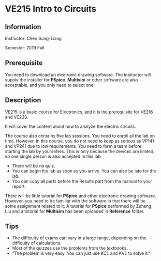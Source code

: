 # VE215 Intro to Circuits

## Information

Instructor: Chen Sung-Liang

Semester: 2019 Fall

## Prerequisite

You need to download an electronic drawing software. The instructor will supply the installer for **PSpice**. **Multisim** or other software are also acceptable, and you only need to select one.

## Description

VE215 is a basic course for Electronics, and it is the prerequisite for VE216 and VE230.

It will cover the content about how to analyze the electric circuits.

The course also contains five lab sessions. You need to enroll all the lab on time. However, in this course, you do not need to keep as serious as VP141 and VP241 due to low requirements. You need to form a team before starting the lab by yourselves. This is only because the devices are limited, so one single person is also accepted in this lab.

- There will be no quiz.
- You can begin the lab as soon as you arrive. You can also be late for the lab.
- You can copy all parts before the Results part from the manual to your report.

There will be little tutorial for **PSpice** and other electronic drawing software. However, you need to be familiar with the software in that there will be some assignment related to it. A tutorial for **PSpice** performed by Zuheng Liu and a tutorial for **Multisim** has been uploaded in **Reference** folder.

## Tips

- The difficulty of exams can vary in a large range, depending on the difficulty of calculations.
- Most of the quizzes use the problems from the textbooks.
- “The problem is very easy. You can just use KCL and KVL to solve it.”

 
